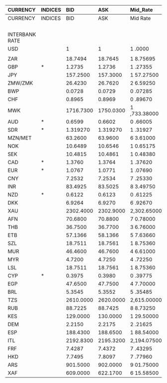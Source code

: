 | CURRENCY       | INDICES   | BID       | ASK       | Mid_Rate     | BID_1      | ASK_1      | Mid_Rate_1   |
|:---------------|:----------|:----------|:----------|:-------------|:-----------|:-----------|:-------------|
| CURRENCY       | INDICES   | BID       | ASK       | Mid Rate     | BID        | ASK        | Mid Rate     |
|                |           |           |           |              | ZiG        | ZiG        | ZiG          |
| INTERBANK RATE |           |           |           |              |            |            |              |
| USD            |           | 1         | 1         | 1 .0000      | 13.1273    | 13.8005    | 13.4639      |
|                |           |           |           |              |            |            |              |
| ZAR            |           | 18.7494   | 18.7645   | 1 8.75695    | 1.3586     | 1.4294     | 1.3940       |
| GBP            | *         | 1.2735    | 1.2736    | 1 .27355     | 16.7176    | 17.5763    | 17.1470      |
| JPY            |           | 157.2500  | 157.3000  | 1 57.27500   | 11.3945    | 11.9826    | 11.6886      |
| ZMW/ZMK        |           | 26.4230   | 26.7620   | 2 6.59250    | 1.9146     | 2.0386     | 1.9766       |
| BWP            |           | 0.0728    | 0.0729    | 0 .07285     | 0.9556     | 1.0060     | 0.9808       |
| CHF            |           | 0.8965    | 0.8969    | 0 .89670     | 11.7686    | 12.3776    | 12.0731      |
| MWK            |           | 1716.7300 | 1750.0300 | 1 ,733.38000 | 124.3962   | 133.3122   | 128.8542     |
| AUD            | *         | 0.6599    | 0.6602    | 0 .66005     | 8.6627     | 9.1110     | 8.8869       |
| SDR            | *         | 1.319270  | 1.319270  | 1 .31927     | 17.7625    | 17.7625    | 17.7625      |
| MZN/MET        |           | 63.2600   | 63.9600   | 6 3.61000    | 4.5838     | 4.8722     | 4.7280       |
| NOK            |           | 10.6489   | 10.6546   | 1 0.65175    | 0.7716     | 0.8116     | 0.7916       |
| SEK            |           | 10.4815   | 10.4861   | 1 0.48380    | 0.7595     | 0.7988     | 0.7792       |
| CAD            | *         | 1.3760    | 1.3764    | 1 .37620     | 0.0997     | 0.1048     | 0.1023       |
| EUR            | *         | 1.0767    | 1.0771    | 1 .07690     | 14.1341    | 14.8645    | 14.4993      |
| CNY            |           | 7.2532    | 7.2534    | 7 .25330     | 0.5255     | 0.5525     | 0.5390       |
| INR            |           | 83.4925   | 83.5025   | 8 3.49750    | 6.0499     | 6.3609     | 6.2054       |
| NZD            | *         | 0.6122    | 0.6123    | 0 .61225     | 8.0365     | 8.4500     | 8.2433       |
| DKK            |           | 6.9264    | 6.9270    | 6 .92670     | 0.5018     | 0.5276     | 0.5147       |
| XAU            |           | 2302.4000 | 2302.9000 | 2,302.65000  | 30224.2955 | 31781.1714 | 31002.7335   |
| AFN            |           | 70.6800   | 70.8800   | 7 0.78000    | 5.1215     | 5.3994     | 5.2605       |
| THB            |           | 36.7500   | 36.7700   | 3 6.76000    | 2.6629     | 2.8010     | 2.7320       |
| ETB            |           | 57.1366   | 58.1366   | 5 7.63660    | 4.1401     | 4.4286     | 4.2844       |
| SZL            |           | 18.7511   | 18.7561   | 1 8.75360    | 1.3587     | 1.4287     | 1.3937       |
| MUR            |           | 46.4600   | 46.7600   | 4 6.61000    | 3.3665     | 3.5620     | 3.4643       |
| MYR            |           | 4.7200    | 4.7250    | 4 .72250     | 0.3420     | 0.3599     | 0.3510       |
| LSL            |           | 18.7511   | 18.7561   | 1 8.75360    | 1.3587     | 1.4287     | 1.3937       |
| CYP            | *         | 0.3975    | 0.3980    | 0 .39775     | 0.0288     | 0.0303     | 0.0296       |
| EGP            |           | 47.6500   | 47.7500   | 4 7.70000    | 3.4527     | 3.6374     | 3.5451       |
| BRL            |           | 5.3545    | 5.3552    | 5 .35485     | 0.3879     | 0.4079     | 0.3979       |
| TZS            |           | 2610.0000 | 2620.0000 | 2,615.00000  | 189.1235   | 199.5840   | 194.3538     |
| RUB            |           | 88.7225   | 88.7425   | 8 8.73250    | 6.4289     | 6.7601     | 6.5945       |
| KES            |           | 129.0000  | 130.0000  | 1 29.50000   | 9.3474     | 9.9030     | 9.6252       |
| DEM            |           | 2.2150    | 2.2175    | 2 .21625     | 0.1605     | 0.1689     | 0.1647       |
| ESP            |           | 188.4300  | 188.6500  | 1 88.54000   | 13.6538    | 14.3708    | 14.0123      |
| ITL            |           | 2192.8300 | 2195.3200 | 2,194.07500  | 158.8949   | 167.2331   | 163.0640     |
| FRF            |           | 7.4287    | 7.4372    | 7 .43295     | 0.5382     | 0.5665     | 0.5524       |
| HKD            |           | 7.7495    | 7.8097    | 7 .77960     | 0.5615     | 0.5949     | 0.5782       |
| ARS            |           | 901.5000  | 902.0000  | 9 01.75000   | 65.3237    | 68.7117    | 67.0177      |
| XAF            |           | 609.0000  | 622.1700  | 6 15.58500   | 44.1288    | 47.3951    | 45.7620      |